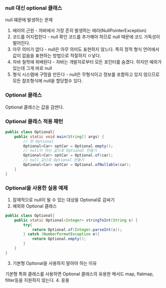 ### null 대신 optional 클래스

null 떄문에 발생하는 문제
1. 에러의 근원 - 자바에서 가장 흔히 발생하는 에러(NullPointerException)
2. 코드를 어지럽힌다 - null 확인 코드를 추가해야 하므로 null 때문에 코드 가독성이 떨어진다.
3. 아무 의미가 없다 - null은 아무 의미도 표현하지 않느다. 특히 정적 형식 언어에서 값이 없음을 표현하는 방법으로 적절하지 ㅇ낳다.
4. 자바 철학에 위배된다 - 자바는 개발자로부터 모든 포인터를 숨겼다. 하지만 예외가 있는데 그게 바로 null
5. 형식 시스템에 구멍을 만든다 - null은 무형식이고 정보를 포함하고 있지 않으므로 모든 참조형식에 null을 할당할수 있다.

### Optional 클래스
Optional 클래스는 값을 감싼다.

### Optional 클래스 적용 패턴

```java
public class Optional{
    public static void main(String[] args) {
        // 빈 Optional
        Optional<Car> optCar = Optional.empty();
        // null이 아닌 값으로 Optional 만들기
        Optional<Car> optCar = Optional.of(car);
        // null 값으로 Optional 만들기
        Optional<Car> optCar = Optional.ofNullable(car);
    }
}
```

### Optional을 사용한 실용 예제
1. 잠재적으로 null이 될 수 있는 대상을 Optional로 감싸기
2. 예외와 Optional 클래스
```java
public class Optional{
    public static Optional<Integer> stringToInt(String s) {
        try{
            return Optional.of(Integer.parseInt(s));
        } catch (NumberFormatException e){
            return Optional.empty();
        }
    }
}
```
3. 기본형 Optional을 사용하지 말아야 하는 이유

기본형 특화 클래스를 사용하면 Optional 클래스의 유용한 메서드 map, flatmap, filter등을 지원하지 않는다.
4. 응용